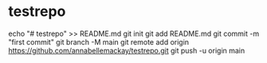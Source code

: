 # testrepo
echo "# testrepo" >> README.md
git init
git add README.md
git commit -m "first commit"
git branch -M main
git remote add origin https://github.com/annabellemackay/testrepo.git
git push -u origin main
